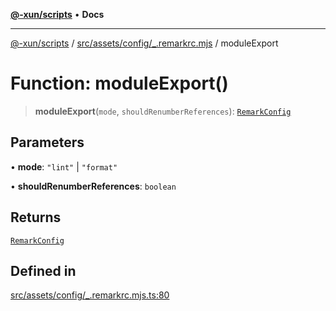 [**@-xun/scripts**](../../../../../README.md) • **Docs**

***

[@-xun/scripts](../../../../../README.md) / [src/assets/config/\_.remarkrc.mjs](../README.md) / moduleExport

# Function: moduleExport()

> **moduleExport**(`mode`, `shouldRenumberReferences`): [`RemarkConfig`](../type-aliases/RemarkConfig.md)

## Parameters

• **mode**: `"lint"` \| `"format"`

• **shouldRenumberReferences**: `boolean`

## Returns

[`RemarkConfig`](../type-aliases/RemarkConfig.md)

## Defined in

[src/assets/config/\_.remarkrc.mjs.ts:80](https://github.com/Xunnamius/xscripts/blob/fc291d92ca0fdd07ba7e5cb19471e1a974cabac7/src/assets/config/_.remarkrc.mjs.ts#L80)
